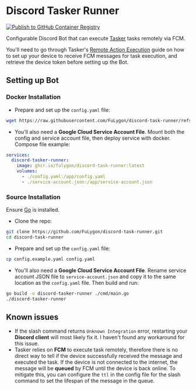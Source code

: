 # Discord Tasker Runner

[![Publish to GitHub Container Registry](https://github.com/FuLygon/discord-task-runner/actions/workflows/publish-package.yaml/badge.svg)](https://github.com/FuLygon/discord-task-runner/actions/workflows/publish-package.yaml)

Configurable Discord Bot that can execute [Tasker](https://tasker.joaoapps.com) tasks remotely via FCM.

You'll need to go through Tasker's [Remote Action Execution](https://tasker.joaoapps.com/userguide/en/fcm.html) guide on how to set up your device to receive FCM messages for task execution, and retrieve the device token before setting up the Bot.

## Setting up Bot

### Docker Installation

- Prepare and set up the `config.yaml` file:

```bash
wget https://raw.githubusercontent.com/FuLygon/discord-task-runner/refs/heads/main/config.example.yaml -O config.yaml
```

- You'll also need a **Google Cloud Service Account File**. Mount both the config and service account file, then deploy service with docker. Compose file example:

```yaml
services:
  discord-tasker-runner:
    image: ghcr.io/fulygon/discord-task-runner:latest
    volumes:
      - ./config.yaml:/app/config.yaml
      - ./service-account.json:/app/service-account.json
```

### Source Installation

Ensure [Go](https://go.dev/doc/install) is installed.

- Clone the repo:

```bash
git clone https://github.com/FuLygon/discord-task-runner.git
cd discord-task-runner
```

- Prepare and set up the `config.yaml` file:

```bash
cp config.example.yaml config.yaml
```

- You'll also need a **Google Cloud Service Account File**. Rename service account JSON file to `service-account.json` and copy it to the same location as the `config.yaml` file. Then build and run:

```bash
go build -o discord-tasker-runner ./cmd/main.go
./discord-tasker-runner
```

## Known issues
- If the slash command returns `Unknown Integration` error, restarting your **Discord client** will most likely fix it. I haven't found any workaround for this issue.
- Tasker relies on **FCM** to execute task remotely, therefore there is no direct way to tell if the device successfully received the message and executed the task. If the device is not connected to the internet, the message will be **queued** by FCM until the device is back online. To mitigate this, you can configure the `ttl` in the config file for the slash command to set the lifespan of the message in the queue.